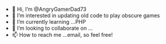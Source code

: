 - 👋 Hi, I’m @AngryGamerDad73
- 👀 I’m interested in updating old code to play obscure games
- 🌱 I’m currently learning ...PHP
- 💞️ I’m looking to collaborate on ...
- 📫 How to reach me ...email, so feel free!

<!---
AngryGamerDad73/AngryGamerDad73 is a ✨ special ✨ repository because its `README.md` (this file) appears on your GitHub profile.
You can click the Preview link to take a look at your changes.
--->
